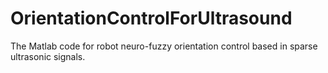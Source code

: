 # OrientationControlForUltrasound
The Matlab code for robot neuro-fuzzy orientation control based in sparse ultrasonic signals.
